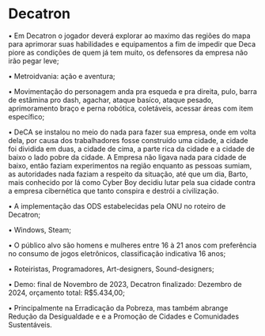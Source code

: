 # Decatron

• Em Decatron o jogador deverá explorar ao maximo das regiões do mapa para aprimorar suas habilidades e equipamentos a fim de impedir que Deca piore as condições de quem já tem muito, os defensores da empresa não irão pegar leve;

• Metroidvania: ação e aventura;

• Movimentação do personagem anda pra esqueda e pra direita, pulo, barra de estâmina pro dash, agachar, ataque basíco, ataque pesado, aprimoramento braço e perna robótica, coletáveis, acessar áreas com item específico;

•  DeCA se instalou no meio do nada para fazer sua empresa, onde em volta dela, por causa dos trabalhadores fosse construído uma cidade, a cidade foi dividida em duas, a cidade de cima, a parte rica da cidade e a cidade de baixo o lado pobre da cidade. A Empresa não ligava nada para cidade de baixo, então faziam experimentos na região enquanto as pessoas sumiam, as autoridades nada faziam a respeito da situação, até que um dia, Barto, mais conhecido por lá como Cyber Boy decidiu lutar pela sua cidade contra a empresa cibernética que tanto conspira e destrói a civilização.​

• A implementação das ODS estabelecidas pela ONU no roteiro de Decatron;

• Windows, Steam;

• O público alvo são homens e mulheres entre 16 à 21 anos com preferência no consumo de jogos eletrônicos, classificação indicativa 16 anos;

• Roteiristas, Programadores, Art-designers, Sound-designers;

• Demo: final de Novembro de 2023, Decatron finalizado: Dezembro de 2024, orçamento total: R$5.434,00​;

• Principalmente na Erradicação da Pobreza, mas também abrange Redução da Desigualdade e e a Promoção de Cidades e Comunidades Sustentáveis.
